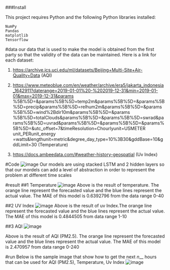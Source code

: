 ###Install

This project requires Python and the following Python libraries installed:

    NumPy
    Pandas
    matplotlib
    Tensorflow 


#data
our data that is used to make the model is obtained from the first party so that the validity of the data can be maintained. Here is a link for each dataset:

1. https://archive.ics.uci.edu/ml/datasets/Beijing+Multi-Site+Air-Quality+Data (AQI)

2. https://www.meteoblue.com/en/weather/archive/era5/jakarta_indonesia_1642911?daterange=2019-01-01%20-%202019-12-31&min=2019-01-01&max=2019-12-31&params %5B%5D=&params%5B%5D=temp2m&params%5B%5D=&params%5B%5D=precip&params%5B%5D=relhum2m&params%5B%5D=&params%5B%5D=wind%2Bdir10m&params%5B%5D=&params %5B%5D=totalClouds&params%5B%5D=&params%5B%5D=swrad&params%5B%5D=uvrad&params%5B%5D=&params%5B%5D=&params%5B%5D=&utc_offset=7&timeResolution=Chourlyunit=USMETER unit_PERunit_energy =watts&lengthunit=metric&degree_day_type=10%3B30&gddBase=10&gddLimit=30 (Temperature)

3. https://docs.ambeedata.com/#weather-history-geospatial (Uv Index)

#Code
![image](https://user-images.githubusercontent.com/68011329/173268847-331eac8e-455c-48a4-8374-dcecd310aaa0.png)
Our models are using stacked LSTM and 2 hidden layers so that our mordels can add a level of abstraction in order to represent the problem at different time scales


#result
##1 Temperature
![image](https://user-images.githubusercontent.com/68011329/173269357-7d67d5d3-9b6d-41f0-b5f4-a9ba70d62e78.png)
Above is the result of temperature. The orange line represent the forecasted value and the blue lines represent the actual value. The MAE of this model is 0.6392796 from the data range 0-40

##2 UV Index
![image](https://user-images.githubusercontent.com/68011329/173269569-804b493c-13b8-4328-92bd-a04616f20779.png)
Above is the result of uv Index.The orange line represent the forecasted value and the blue lines represent the actual value. The MAE of this model is 0.4844505 from data range 1-10

##3 AQI 
![image](https://user-images.githubusercontent.com/68011329/173269720-e623d3d1-6339-46f0-83cc-877763141a4c.png)

Above is the result of AQI (PM2.5).  The orange line represent the forecasted value and the blue lines represent the actual value. The MAE of this model is 2.470957 from data range 0-240

#run
Below is the sample image that show how to get the next _n___ hours that can be used for AQI (PM2.5), Temperature, Uv Index
![image](https://user-images.githubusercontent.com/68011329/173270247-6082cb25-839f-4d7a-8284-94231ead1cc5.png)

